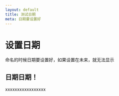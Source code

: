 ```yaml
---
layout: default
title: 测试日期
meta: 日期要设置好
---
```



# 设置日期

命名的时候日期要设置好，如果设置在未来，就无法显示

## 日期日期！

xxxxxxxxxxxxxxxxx